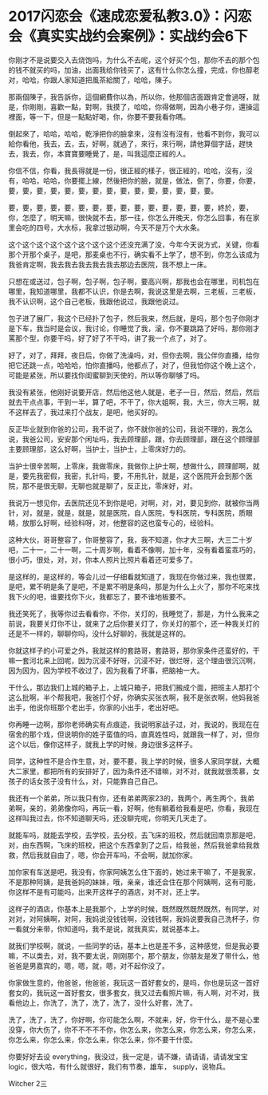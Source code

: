 # 2017闪恋会《速成恋爱私教3.0》：闪恋会《真实实战约会案例》：实战约会6下

你刚才不是说要交入去烧饱吗，为什么不去呢，这个好买个包，那你不去的那个包的钱不就买的吗，加油，出面我给你钱买了，这有什么你怎么撞，完成，你也醇老对，哈哈，你跟人家知道把風茶給關了，哈哈，陳子。

那兩個陳子，我告訴你，這個網費你以為，所以你，他那個店面跟肯定會過呀，就是，你剛剛，喜歡一點，對啊，我摸了，哈哈，你得做啊，因為小巷子你，還操這裡面，等一下，但是一點點好喝，你，你要不要我看你嗎。

倒起來了，哈哈，哈哈，乾淨把你的臉拿來，沒有沒有沒有，他看不到你，我可以給你看他，我去，去，去，好啊，就過了，來行，來行啊，請他算個字話，趕快去，我去，你，本寶寶要睡覺了，是，叫我這麼正經的人。

你信不信，你看，我長得就是一份，很正經的樣子，很正經的，哈哈，沒有，沒有，哈哈，哈哈，你要擺上線，然後把你的臉，就是，做法，倒了，你要，你要，要，要，要，要，要，要，要，要，要，要，要，要，要，要，要。

要，要，要，要，要，要，要，要，要，要，要，要，要，要，要，終於，要，你，怎麼了，明天嘛，很快就不去，那一往，你怎么开晚天，你怎么回事，有在家里会吃的四号，大水标，我拿过银动啊，今天不是万个大水条。

这个这个这个这个这个这个这个这个还没充满了没，今年今天说方式，关键，你看那个开那个桌子，是吧，那麦桌也不行，确实看不上学了，想不到，你怎么该成为我爸肯定啊，我去我去我去我去我去那边去医院，我不想上一床。

只想在或送过，包子啊，包子啊，包子啊，要高兴啊，那我也会在哪里，司机包在哪里，我知道哪里，我都不认识，你是去啊，我说这里是去啊，三老板，三老板，我不认识啊，这个自己老板，我跟他说过，我跟他说过。

包子进了展厂，我这个已经扑了包子，然后我来，然后就，是吗，那个包子你刚才是下车，我当时是会议，我讨论，你睡觉了我，滚，你不要跳路了好吗，那你刚才罵那个型，你要干吗，好了好了不干吗，讲了我一个点了，对了。

好了，对了，拜拜，夜日后，你做了洗澡吗，对，但你去啊，我公伴你直播，给你把它还跳一点，哈哈哈，怕你直播吗，他都点了，对了，但我怕你这个晚上这个，可能是紧张，所以要找你闺蜜聊到天使的，所以等你聊够了吗。

我没有紧张，他刚好说要开店，然后他这他人就是，老子一日，然后，然后，然后就去干点点事，干到一半，算了吧，不干了，你大姐啊，我，大三，你大三啊，就不这样去了，我过来打个战友，是吧，他买好的。

反正毕业就到你爸的公司，我不说了，你不就你爸的公司，我说不理的，我怎么说，我爸公司，安安那个闲址吗，我去顾理部，跟，你去顾理部，跟在这个顾理部主要顾理部，这么好啊，当护士，当护士，上零床好力的。

当护士很辛苦啊，上零床，我做零床，我做你上护士啊，想做什么，顾理部啊，就是，要先我密假，我密，扎针吗，要，不用扎针，就是，这个医院开会到那个医院，那不是很无聊，无聊也就是聊了，反正比，零床好，对。

我说万一想见你，去医院还见不到你是吧，对啊，对，对，要见到你，就被你当两针，对，就是，就是，就是，就是医院，自人医院，专科医院，专科医院，质眼睛，放那么好啊，经验科呀，对，他整容的这也蛮专心的，经验科。

这种大伙，哥哥整容了，你哥整容了，我，我不知道，你才大三啊，大三二十岁吧，二十一，二十一啊，二十周岁啊，看着不像啊，加十年，没有看着蛮乖巧的，很小巧，很处，对，对，你本人照片比照片看着还可爱多了。

是这样的，是这样的，等会儿过一仔细看就知道了，我现在你做过来，我也很累，是吧，累不明是条了是吧，不是累不明是条吗，那是为什么上火了，那你不吃来找我下火的吧，谁要找你下火，我都忘了，要不谁地板要不。

我还笑死了，我等你过去看看你，不你，关灯的，我睡觉了，那是，为什么我来之前说，我要关灯你不让，就来了之后你要关灯了，你关灯的那个，还一种我关灯的还是不一样的，聊聊你吗，没什么好聊的，我就是这样的。

你就这样子的小可爱之外，我就这样的套路哥，套路哥，那你家条件还蛮好的，干嘛一套河北来上回呢，因为沉浸不好呀，沉浸不好，很烂呀，这个理由很沉沉啊，因为因为，因为学校不收过了，因为我看了坏事，把脑袖一大。

干什么，那边我们上城的箱子上，上城只箱子，把我们搬成个面，把班主人那打个这么批啊，半个帮我吧，我爸打个好，你确实买张衣啊，我不是张衣啊，他妈我爸出手，他说你班那个老出手，你家的小出手，老出好吧。

你再睡一边啊，那你老师确实有点痕迹，我说明家战子过，对，我说的，我现在在宿舍的那个戏，但说明你的姓子蛮值的吗，直真姓性吗，就跟我一样了，对，但你这个以后，像你这样子，就我上学的时候，身边很多这样子。

同学，这种性不是合作生意，对，要不要，我上学的时候，很多人家同学就，大概大二家里，都把所有的安排好了，因为条件还不错嘛，对不对，就我就很羡慕，女孩子的话女孩子没有什么，对，只能靠自己自己。

我还有一个弟弟，所以我只有你，还有弟弟两家23的，我两个，再生两个，我弟弟啊，亲的，弟弟像你吗，再玩一看，好啊，他有躺着给我看是吧，你看，我现在这样叫我过去，你不知道聊天吗，还没聊完呢，你明天几天走了。

就能车吗，就能去学校，去学校，去分校，去飞床的班校，然后就回南京那是吧，对，由东西啊，飞床的班校，把这个东西拿到了之后，给我爸，然后我爸拿给我救救，然后我就自由了，嗯，你会开车吗，不会啊，就加你家。

加你家有车送是吧，我没有，你家阿姨怎么住下面的，她过来干嘛了，不是我家，不是那种阿姨，是我爸妈的妹妹，哦，亲亲，谁还会住在那个阿姨啊，这有可能，你这样不是有可能吗，出来开这样子的酒店，对不对，还上学。

这样子的酒店，你基本上是我那个，上学的时候，既然既然既然既然，有同学，对对对，对阿姨啊，对阿，我妈说没钱钱啊，没钱钱啊，我妈说要我自己洗杯子，你一看就分来带，你知道吗，我不是说，就我真实，就说基本上。

就我们学校啊，就说，一些同学的话，基本上也是差不多，这种感觉，但是我必要嘛，不以类去，对，我不要太说，刚刚那个，那个朋友，你朋友是发了带什么，他爸爸是男嘉宾的，嗯，嗯，就，嗯，对不起你没了。

你家做生意的，他爸爸，他爸爸，我玩这一首好套女的，是吗，你也是玩这一首好套女的，我玩这一首好套女，很多套女，我又过去看照片嘛，有人啊，对不对，我看他边上，你洗了，洗了，洗了，洗了，没什么好套，洗了。

洗了，洗了，洗了，你好啊，你可能怎么啊，不就来，好，你干什么，是不是心里没穿，你大伤了，你不不不不不你，你怎么来，你怎么来，你怎么来，你怎么来，你怎么来，你怎么来，你怎么来，你怎么来，你不要干什麼。

你要好好去设 everything，我没过，我一定是，请不嫌，请请请，请请发宝宝 logic，很大哈，有什么就很好，我们有节奏，雄车， supply，说物兵。

 Witcher 2三